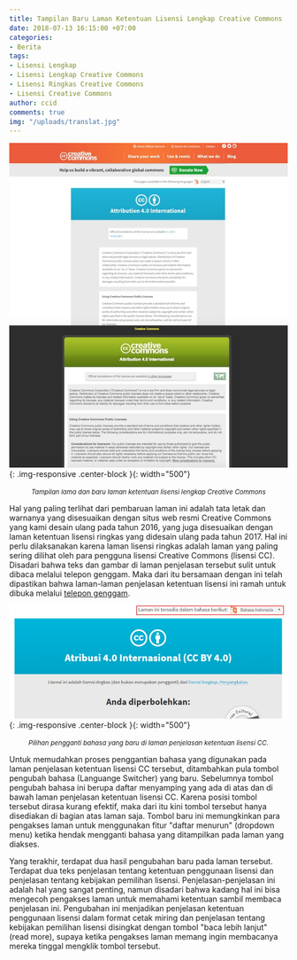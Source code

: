 ```yaml
---
title: Tampilan Baru Laman Ketentuan Lisensi Lengkap Creative Commons
date: 2018-07-13 16:15:00 +07:00
categories:
- Berita
tags:
- Lisensi Lengkap
- Lisensi Lengkap Creative Commons
- Lisensi Ringkas Creative Commons
- Lisensi Creative Commons
author: ccid
comments: true
img: "/uploads/translat.jpg"
---
```


![New-Old Legal Code.jpg](/uploads/New-Old%20Legal%20Code.jpg){: .img-responsive .center-block }{: width="500"}<center><small><i>Tampilan lama dan baru laman ketentuan lisensi lengkap Creative Commons</i></small></center>

Hal yang paling terlihat dari pembaruan laman ini adalah tata letak dan warnanya yang disesuaikan dengan situs web resmi Creative Commons yang kami desain ulang pada tahun 2016, yang juga disesuaikan dengan laman ketentuan lisensi ringkas yang didesain ulang pada tahun 2017. Hal ini perlu dilaksanakan karena laman lisensi ringkas adalah laman yang paling sering dilihat oleh para pengguna lisensi Creative Commons (lisensi CC). Disadari bahwa teks dan gambar di laman penjelasan tersebut sulit untuk dibaca melalui telepon genggam. Maka dari itu bersamaan dengan ini telah dipastikan bahwa laman-laman penjelasan ketentuan lisensi ini ramah untuk dibuka melalui [telepon genggam](https://creativecommons.org/2015/06/11/next-steps-on-the-list/). 

![translat.jpg](/uploads/translat.jpg){: .img-responsive .center-block }{: width="500"}<center><small><i>Pilihan pengganti bahasa yang baru di laman penjelasan ketentuan lisensi CC.</i></small></center>

Untuk memudahkan proses penggantian bahasa yang digunakan pada laman penjelasan ketentuan lisensi CC tersebut, ditambahkan pula tombol pengubah bahasa (Languange Switcher) yang baru. Sebelumnya tombol pengubah bahasa ini berupa daftar menyamping yang ada di atas dan di bawah laman penjelasan ketentuan lisensi CC. Karena posisi tombol tersebut dirasa kurang efektif, maka dari itu kini tombol tersebut hanya disediakan di bagian atas laman saja. Tombol baru ini memungkinkan para pengakses laman untuk menggunakan fitur "daftar menurun" (dropdown menu) ketika hendak mengganti bahasa yang ditampilkan pada laman yang diakses. 

Yang terakhir, terdapat dua hasil pengubahan baru pada laman tersebut. Terdapat dua teks penjelasan tentang ketentuan penggunaan lisensi dan penjelasan tentang kebijakan pemilihan lisensi. Penjelasan-penjelasan ini adalah hal yang sangat penting, namun disadari bahwa kadang hal ini bisa mengecoh pengakses laman untuk memahami ketentuan sambil membaca penjelasan ini. Pengubahan ini menjadikan penjelasan ketentuan penggunaan lisensi dalam format cetak miring dan penjelasan tentang kebijakan pemilihan lisensi disingkat dengan tombol "baca lebih lanjut" (read more), supaya ketika pengakses laman memang ingin membacanya mereka tinggal mengklik tombol tersebut.